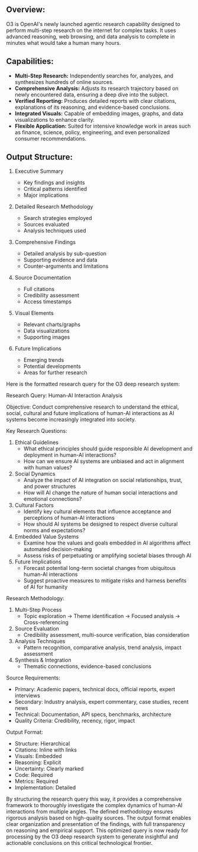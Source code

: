 
Overview:
---------
O3 is OpenAI's newly launched agentic research capability designed to perform multi-step research on the internet for complex tasks. It uses advanced reasoning, web browsing, and data analysis to complete in minutes what would take a human many hours.

Capabilities:
-------------
- **Multi-Step Research:** Independently searches for, analyzes, and synthesizes hundreds of online sources.
- **Comprehensive Analysis:** Adjusts its research trajectory based on newly encountered data, ensuring a deep dive into the subject.
- **Verified Reporting:** Produces detailed reports with clear citations, explanations of its reasoning, and evidence-based conclusions.
- **Integrated Visuals:** Capable of embedding images, graphs, and data visualizations to enhance clarity.
- **Flexible Application:** Suited for intensive knowledge work in areas such as finance, science, policy, engineering, and even personalized consumer recommendations.

Output Structure:
----------------
1. Executive Summary
   - Key findings and insights
   - Critical patterns identified
   - Major implications

2. Detailed Research Methodology
   - Search strategies employed
   - Sources evaluated
   - Analysis techniques used

3. Comprehensive Findings
   - Detailed analysis by sub-question
   - Supporting evidence and data
   - Counter-arguments and limitations

4. Source Documentation
   - Full citations
   - Credibility assessment
   - Access timestamps

5. Visual Elements
   - Relevant charts/graphs
   - Data visualizations
   - Supporting images

6. Future Implications
   - Emerging trends
   - Potential developments
   - Areas for further research


Here is the formatted research query for the O3 deep research system:

Research Query: Human-AI Interaction Analysis

Objective: Conduct comprehensive research to understand the ethical, social, cultural and future implications of human-AI interactions as AI systems become increasingly integrated into society.

Key Research Questions:
1. Ethical Guidelines
   - What ethical principles should guide responsible AI development and deployment in human-AI interactions? 
   - How can we ensure AI systems are unbiased and act in alignment with human values?
2. Social Dynamics
   - Analyze the impact of AI integration on social relationships, trust, and power structures
   - How will AI change the nature of human social interactions and emotional connections?
3. Cultural Factors  
   - Identify key cultural elements that influence acceptance and perceptions of human-AI interactions
   - How should AI systems be designed to respect diverse cultural norms and expectations?
4. Embedded Value Systems
   - Examine how the values and goals embedded in AI algorithms affect automated decision-making 
   - Assess risks of perpetuating or amplifying societal biases through AI
5. Future Implications
   - Forecast potential long-term societal changes from ubiquitous human-AI interactions
   - Suggest proactive measures to mitigate risks and harness benefits of AI for humanity

Research Methodology:
1. Multi-Step Process
   - Topic exploration -> Theme identification -> Focused analysis -> Cross-referencing
2. Source Evaluation 
   - Credibility assessment, multi-source verification, bias consideration
3. Analysis Techniques
   - Pattern recognition, comparative analysis, trend analysis, impact assessment
4. Synthesis & Integration
   - Thematic connections, evidence-based conclusions

Source Requirements:
- Primary: Academic papers, technical docs, official reports, expert interviews  
- Secondary: Industry analysis, expert commentary, case studies, recent news
- Technical: Documentation, API specs, benchmarks, architecture 
- Quality Criteria: Credibility, recency, rigor, impact

Output Format:
- Structure: Hierarchical 
- Citations: Inline with links
- Visuals: Embedded
- Reasoning: Explicit
- Uncertainty: Clearly marked
- Code: Required 
- Metrics: Required
- Implementation: Detailed

By structuring the research query this way, it provides a comprehensive framework to thoroughly investigate the complex dynamics of human-AI interactions from multiple angles. The defined methodology ensures rigorous analysis based on high-quality sources. The output format enables clear organization and presentation of the findings, with full transparency on reasoning and empirical support. This optimized query is now ready for processing by the O3 deep research system to generate insightful and actionable conclusions on this critical technological frontier.
